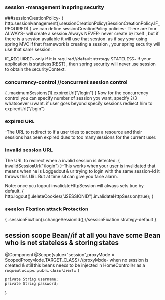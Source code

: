 ### session -management in spring security
###sessionCreationPolicy-
{  http.sessionManagement().sessionCreationPolicy(SessionCreationPolicy.IF_REQUIRED)  }
we can define sessionCreationPolicy policies- There are four
ALWAYS- will create a session Always
NEVER- never create by itself , but if there is a session  available it will use that session.
       as if say your using spring MVC if that framework is creating a session , your spring security will use that same session.
 
IF_REQUIRED- only if it is required//default strategy
STATELESS- if your application is stateless(REST) , then spring security will never  use session to obtain the securityContext.       




### concurrency-control //concurrent session control
{ .maximumSessions(1).expiredUrl("/login") }
Now for the concurrency control you can specify number of session you want, specify 2/3 whatsoever u want.
if user goes beyond specify sessions redirect him to expiredUrl("/login")

### expired URL
-The URL to redirect to if a user tries to access a resource and their sessions has been expired dues to too many sessions for the current user.

### Invalid session URL
The URL to redirect when a invalid session is detected.
{ invalidSessionUrl("/login") }-This works when your user is invalidated that means when he is Loggedout & ur trying to login with the same session-Id it throws  this URL
  But at time sit can give you false alarm.
  
  Note: once you logout invalidateHttpSession  will always sets true by default.
  {  http.logout().deleteCookies("JSESSIONID").invalidateHttpSession(true); }

### session Fixation attack Protection
{  .sessionFixation().changeSessionId();//sessionFixation strategy-default }




## session scope Bean//if at all you have some Bean who is not stateless & storing states
@Component
@Scope(value="session",proxyMode = ScopedProxyMode.TARGET_CLASS)
//proxyMode- when no session is created & still this beans needs to be injected in HomeController as a request scope.
public class UserTo {

    private String username;
    private String password;
    
   
}


